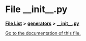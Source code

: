 
# File \_\_init\_\_.py

[**File List**](files.md) **>** [**generators**](dir_37593b55cf35ebc86f5d534ab79306ef.md) **>** [**\_\_init\_\_.py**](generators_2____init_____8py.md)

[Go to the documentation of this file.](generators_2____init_____8py.md) 

```Python


```